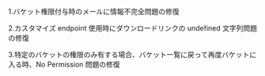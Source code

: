 1.バケット権限付与時のメールに情報不完全問題の修復

2.カスタマイズ endpoint 使用時にダウンロードリンクの undefined 文字列問題の修復

3.特定のバケットの権限のみ有する場合、バケット一覧に戻って再度バケットに入る時、No Permission 問題の修復
